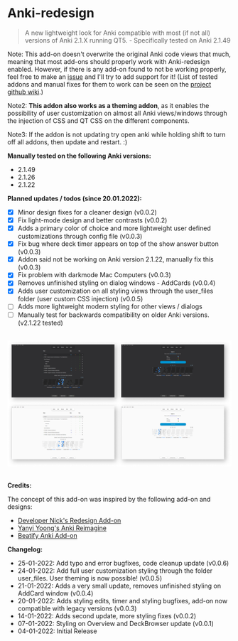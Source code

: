 # Anki-redesign

> A new lightweight look for Anki compatible with most (if not all) versions of Anki 2.1.X running QT5. - Specifically tested on Anki 2.1.49

Note: This add-on doesn't overwrite the original Anki code views that much, meaning that most add-ons should properly work with Anki-redesign enabled. However, if there is any add-on found to not be working properly, feel free to make an [issue](https://github.com/Shirajuki/anki-redesign/issues) and I'll try to add support for it!
(List of tested addons and manual fixes for them to work can be seen on the [project github wiki](https://github.com/Shirajuki/anki-redesign/wiki/Compatible-Add-ons-for-Anki-2.1).)

Note2: **This addon also works as a theming addon**, as it enables the possibility of user customization on almost all Anki views/windows through the injection of CSS and QT CSS on the different components.

Note3: If the addon is not updating try open anki while holding shift to turn off all addons, then update and restart. :)

**Manually tested on the following Anki versions:**
- 2.1.49
- 2.1.26
- 2.1.22

**Planned updates / todos (since 20.01.2022):**
- [x] Minor design fixes for a cleaner design (v0.0.2)
- [x] Fix light-mode design and better contrasts (v0.0.2)
- [x] Adds a primary color of choice and more lightweight user defined customizations through config file (v0.0.3)
- [x] Fix bug where deck timer appears on top of the show answer button (v0.0.3)
- [x] Addon said not be working on Anki version 2.1.22, manually fix this (v0.0.3)
- [x] Fix problem with darkmode Mac Computers (v0.0.3)
- [x] Removes unfinished styling on dialog windows - AddCards (v0.0.4)
- [x] Adds user customization on all styling views through the user_files folder (user custom CSS injection) (v0.0.5)
- [ ] Adds more lightweight modern styling for other views / dialogs
- [ ] Manually test for backwards compatibility on older Anki versions. (v2.1.22 tested)

<br/>
<div><img src="./screenshots/ui-half.png"></div>
<br/>

**Credits:**

The concept of this add-on was inspired by the following add-on and designs:

- [Developer Nick's Redesign Add-on](https://github.com/nickdvlpr/Redesign)
- [Yanyi Yoong's Anki Reimagine](https://www.behance.net/gallery/50253077/Anki-Reimagine)
- [Beatify Anki Add-on](https://github.com/ShoroukAziz/Beautify-Anki)

**Changelog:**
- 25-01-2022: Add typo and error bugfixes, code cleanup update (v0.0.6)
- 24-01-2022: Add full user customization styling through the folder user_files. User theming is now possible! (v0.0.5)
- 21-01-2022: Adds a very small update, removes unfinished styling on AddCard window (v0.0.4)
- 20-01-2022: Adds styling edits, timer and styling bugfixes, add-on now compatible with legacy versions (v0.0.3)
- 14-01-2022: Adds second update, more styling fixes (v0.0.2)
- 07-01-2022: Styling on Overview and DeckBrowser update (v0.0.1)
- 04-01-2022: Initial Release